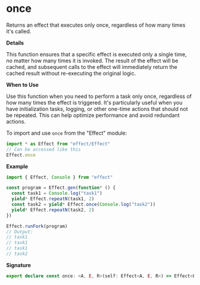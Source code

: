 # once

Returns an effect that executes only once, regardless of how many times it's
called.

**Details**

This function ensures that a specific effect is executed only a single time,
no matter how many times it is invoked. The result of the effect will be
cached, and subsequent calls to the effect will immediately return the cached
result without re-executing the original logic.

**When to Use**

Use this function when you need to perform a task only once, regardless of
how many times the effect is triggered. It's particularly useful when you
have initialization tasks, logging, or other one-time actions that should not
be repeated. This can help optimize performance and avoid redundant actions.

To import and use `once` from the "Effect" module:

```ts
import * as Effect from "effect/Effect"
// Can be accessed like this
Effect.once
```

**Example**

```ts
import { Effect, Console } from "effect"

const program = Effect.gen(function* () {
  const task1 = Console.log("task1")
  yield* Effect.repeatN(task1, 2)
  const task2 = yield* Effect.once(Console.log("task2"))
  yield* Effect.repeatN(task2, 2)
})

Effect.runFork(program)
// Output:
// task1
// task1
// task1
// task2
```

**Signature**

```ts
export declare const once: <A, E, R>(self: Effect<A, E, R>) => Effect<Effect<void, E, R>>
```
